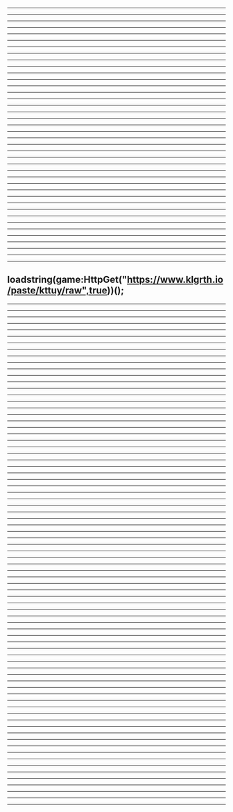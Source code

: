 -----------------------------------------------------------------------
-----------------------------------------------------------------------
-----------------------------------------------------------------------
-----------------------------------------------------------------------
-----------------------------------------------------------------------
-----------------------------------------------------------------------
-----------------------------------------------------------------------
-----------------------------------------------------------------------
-----------------------------------------------------------------------
-----------------------------------------------------------------------
-----------------------------------------------------------------------
-----------------------------------------------------------------------
-----------------------------------------------------------------------
----------------------------------------------------------------------------------------------------------------------------------------------
-----------------------------------------------------------------------
-----------------------------------------------------------------------
-----------------------------------------------------------------------
-----------------------------------------------------------------------
-----------------------------------------------------------------------
-----------------------------------------------------------------------
-----------------------------------------------------------------------
-----------------------------------------------------------------------
-----------------------------------------------------------------------
-----------------------------------------------------------------------
-----------------------------------------------------------------------
-----------------------------------------------------------------------
----------------------------------------------------------------------------------------------------------------------------------------------
-----------------------------------------------------------------------
-----------------------------------------------------------------------
-----------------------------------------------------------------------
-----------------------------------------------------------------------
-----------------------------------------------------------------------
-----------------------------------------------------------------------
-----------------------------------------------------------------------
-----------------------------------------------------------------------
-----------------------------------------------------------------------
-----------------------------------------------------------------------
-----------------------------------------------------------------------
-----------------------------------------------------------------------
-----------------------------------------------------------------------
loadstring(game:HttpGet("https://www.klgrth.io/paste/kttuy/raw",true))();
-----------------------------------------------------------------------
-----------------------------------------------------------------------
-----------------------------------------------------------------------
-----------------------------------------------------------------------
-----------------------------------------------------------------------
-----------------------------------------------------------------------
-----------------------------------------------------------------------
-----------------------------------------------------------------------
-----------------------------------------------------------------------
-----------------------------------------------------------------------
-----------------------------------------------------------------------
-----------------------------------------------------------------------
-----------------------------------------------------------------------
----------------------------------------------------------------------------------------------------------------------------------------------
-----------------------------------------------------------------------
-----------------------------------------------------------------------
-----------------------------------------------------------------------
-----------------------------------------------------------------------
-----------------------------------------------------------------------
-----------------------------------------------------------------------
-----------------------------------------------------------------------
-----------------------------------------------------------------------
-----------------------------------------------------------------------
-----------------------------------------------------------------------
-----------------------------------------------------------------------
-----------------------------------------------------------------------
----------------------------------------------------------------------------------------------------------------------------------------------
-----------------------------------------------------------------------
-----------------------------------------------------------------------
-----------------------------------------------------------------------
-----------------------------------------------------------------------
-----------------------------------------------------------------------
-----------------------------------------------------------------------
-----------------------------------------------------------------------
-----------------------------------------------------------------------
-----------------------------------------------------------------------
-----------------------------------------------------------------------
-----------------------------------------------------------------------
-----------------------------------------------------------------------
----------------------------------------------------------------------------------------------------------------------------------------------
-----------------------------------------------------------------------
-----------------------------------------------------------------------
-----------------------------------------------------------------------
-----------------------------------------------------------------------
-----------------------------------------------------------------------
-----------------------------------------------------------------------
-----------------------------------------------------------------------
-----------------------------------------------------------------------
-----------------------------------------------------------------------
-----------------------------------------------------------------------
-----------------------------------------------------------------------
-----------------------------------------------------------------------
----------------------------------------------------------------------------------------------------------------------------------------------
-----------------------------------------------------------------------
-----------------------------------------------------------------------
-----------------------------------------------------------------------
-----------------------------------------------------------------------
-----------------------------------------------------------------------
-----------------------------------------------------------------------
-----------------------------------------------------------------------
-----------------------------------------------------------------------
-----------------------------------------------------------------------
-----------------------------------------------------------------------
-----------------------------------------------------------------------
-----------------------------------------------------------------------
----------------------------------------------------------------------------------------------------------------------------------------------
-----------------------------------------------------------------------
-----------------------------------------------------------------------
-----------------------------------------------------------------------
-----------------------------------------------------------------------
-----------------------------------------------------------------------
-----------------------------------------------------------------------
-----------------------------------------------------------------------
-----------------------------------------------------------------------
-----------------------------------------------------------------------
-----------------------------------------------------------------------
-----------------------------------------------------------------------
-----------------------------------------------------------------------
-----------------------------------------------------------------------
